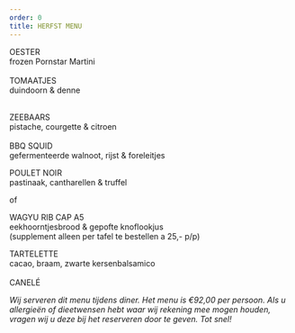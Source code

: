 ```yaml
---
order: 0
title: HERFST MENU
---
```

OESTER\
frozen Pornstar Martini\
\
TOMAATJES\
duindoorn & denne

\
ZEEBAARS\
pistache, courgette & citroen\
\
BBQ SQUID\
gefermenteerde walnoot, rijst & foreleitjes

POULET NOIR\
pastinaak, cantharellen & truffel

of

WAGYU RIB CAP A5\
eekhoorntjesbrood & gepofte knoflookjus\
(s﻿upplement alleen per tafel te bestellen a 25,- p/p)

TARTELETTE\
cacao, braam, zwarte kersenbalsamico\
\
CANELÉ

*Wij serveren dit menu tijdens diner. Het menu is €92,00 per persoon. Als u allergieën of dieetwensen hebt waar wij rekening mee mogen houden, vragen wij u deze bij het reserveren door te geven. Tot snel!*